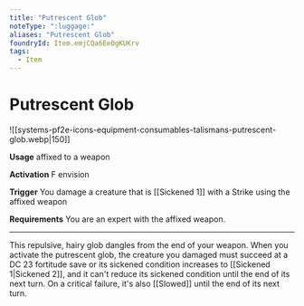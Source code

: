 ```yaml
---
title: "Putrescent Glob"
noteType: ":luggage:"
aliases: "Putrescent Glob"
foundryId: Item.emjCQa6EeOgKUKrv
tags:
  - Item
---
```


# Putrescent Glob
![[systems-pf2e-icons-equipment-consumables-talismans-putrescent-glob.webp|150]]

**Usage** affixed to a weapon

**Activation** F envision

**Trigger** You damage a creature that is [[Sickened 1]] with a Strike using the affixed weapon

**Requirements** You are an expert with the affixed weapon.

* * *

This repulsive, hairy glob dangles from the end of your weapon. When you activate the putrescent glob, the creature you damaged must succeed at a DC 23 fortitude save or its sickened condition increases to [[Sickened 1|Sickened 2]], and it can't reduce its sickened condition until the end of its next turn. On a critical failure, it's also [[Slowed]] until the end of its next turn.
